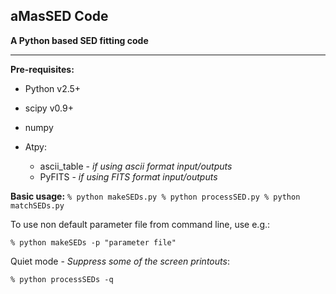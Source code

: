 ## aMasSED Code 
__A Python based SED fitting code__

---

__Pre-requisites:__

* Python v2.5+

* scipy v0.9+

* numpy 

* Atpy:
	* ascii_table - *if using ascii format input/outputs*
	* PyFITS - *if using FITS format input/outputs*


__Basic usage:__
`
% python makeSEDs.py
% python processSED.py
% python matchSEDs.py
`

To use non default parameter file from command line, use e.g.:

`% python makeSEDs -p "parameter file"`

Quiet mode - _Suppress some of the screen printouts_:

`% python processSEDs -q`

